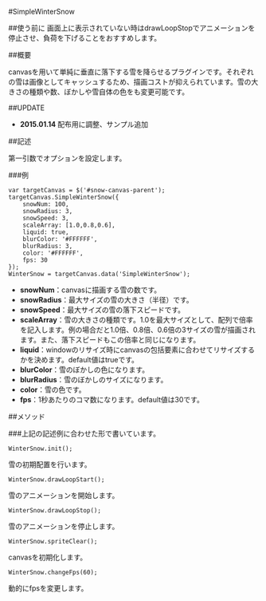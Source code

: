 #SimpleWinterSnow

##使う前に
画面上に表示されていない時はdrawLoopStopでアニメーションを停止させ、負荷を下げることをおすすめします。

##概要

canvasを用いて単純に垂直に落下する雪を降らせるプラグインです。それぞれの雪は画像としてキャッシュするため、描画コストが抑えられています。雪の大きさの種類や数、ぼかしや雪自体の色をも変更可能です。

##UPDATE

- **2015.01.14** 配布用に調整、サンプル追加

##記述

第一引数でオプションを設定します。

###例

	var targetCanvas = $('#snow-canvas-parent');
	targetCanvas.SimpleWinterSnow({
		snowNum: 100,
		snowRadius: 3,
		snowSpeed: 3,
		scaleArray: [1.0,0.8,0.6],
		liquid: true,
		blurColor: '#FFFFFF',
		blurRadius: 3,
		color: '#FFFFFF',
		fps: 30
	});
	WinterSnow = targetCanvas.data('SimpleWinterSnow');

- **snowNum**：canvasに描画する雪の数です。
- **snowRadius**：最大サイズの雪の大きさ（半径）です。
- **snowSpeed**：最大サイズの雪の落下スピードです。
- **scaleArray**：雪の大きさの種類です。1.0を最大サイズとして、配列で倍率を記入します。例の場合だと1.0倍、0.8倍、0.6倍の3サイズの雪が描画されます。また、落下スピードもこの倍率と同じになります。
- **liquid**：windowのリサイズ時にcanvasの包括要素に合わせてリサイズするかを決めます。default値はtrueです。
- **blurColor**：雪のぼかしの色になります。
- **blurRadius**：雪のぼかしのサイズになります。
- **color**：雪の色です。
- **fps**：1秒あたりのコマ数になります。default値は30です。

##メソッド

###上記の記述例に合わせた形で書いています。

	WinterSnow.init();

雪の初期配置を行います。

	WinterSnow.drawLoopStart();

雪のアニメーションを開始します。

	WinterSnow.drawLoopStop();

雪のアニメーションを停止します。

	WinterSnow.spriteClear();

canvasを初期化します。

	WinterSnow.changeFps(60);

動的にfpsを変更します。